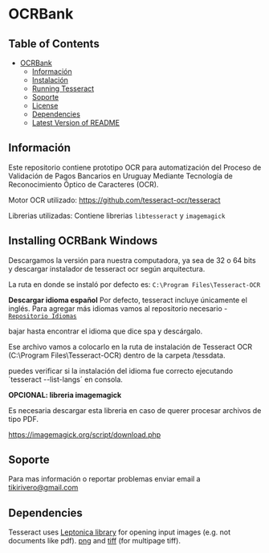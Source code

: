 # OCRBank

## Table of Contents

* [OCRBank](#ocrbank)
  * [Información](#información)
  * [Instalación](#installing-ocrbank)
  * [Running Tesseract](#running-tesseract)
  * [Soporte](#soporte)
  * [License](#license)
  * [Dependencies](#dependencies)
  * [Latest Version of README](#latest-version-of-readme)

## Información

Este repositorio contiene prototipo OCR para automatización del Proceso de Validación de Pagos Bancarios en Uruguay Mediante Tecnología de Reconocimiento Óptico de Caracteres (OCR).

Motor OCR utilizado: https://github.com/tesseract-ocr/tesseract

Librerias utilizadas:
Contiene librerias `libtesseract` y `imagemagick`

## Installing OCRBank Windows

Descargamos la versión para nuestra computadora, ya sea de 32 o 64 bits y descargar instalador de tesseract ocr según arquitectura.

La ruta en donde se instaló por defecto es:
`C:\Program Files\Tesseract-OCR`

**Descargar idioma español**
Por defecto, tesseract incluye únicamente el inglés. Para agregar más idiomas vamos al repositorio necesario - [`Repositorio Idiomas`](https://tesseract-ocr.github.io/tessdoc/Data-Files)

bajar hasta encontrar el idioma que dice spa y descárgalo.

Ese archivo vamos a colocarlo en la ruta de instalación de Tesseract OCR (C:\Program Files\Tesseract-OCR) dentro de la carpeta /tessdata.

puedes verificar si la instalación del idioma fue correcto ejecutando ´tesseract --list-langs´ en consola.

**OPCIONAL: libreria imagemagick**

Es necesaria descargar esta libreria en caso de querer procesar archivos de tipo PDF.

https://imagemagick.org/script/download.php


## Soporte

Para mas información o reportar problemas enviar email a tikirivero@gmail.com

## Dependencies

Tesseract uses [Leptonica library](https://github.com/DanBloomberg/leptonica) for opening input images (e.g. not documents like pdf).
[png](https://sourceforge.net/projects/libpng) and
[tiff](http://www.simplesystems.org/libtiff) (for multipage tiff).

